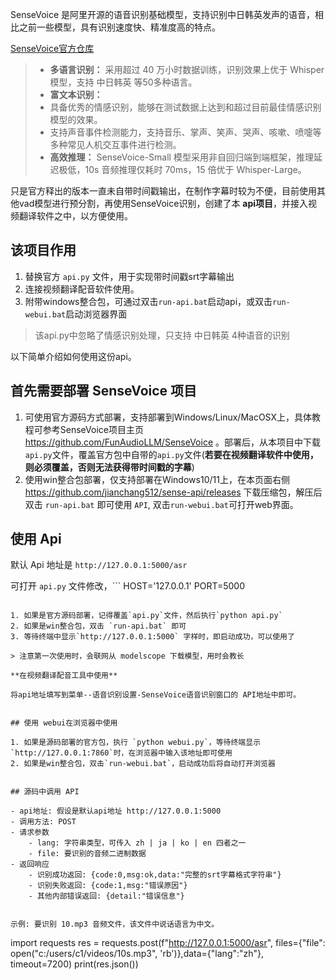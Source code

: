 SenseVoice 是阿里开源的语音识别基础模型，支持识别中日韩英发声的语音，相比之前一些模型，具有识别速度快、精准度高的特点。

[SenseVoice官方仓库](https://github.com/FunAudioLLM/SenseVoice)

>
> - **多语言识别：** 采用超过 40 万小时数据训练，识别效果上优于 Whisper 模型，支持 中日韩英 等50多种语言。
> - **富文本识别：**
>  - 具备优秀的情感识别，能够在测试数据上达到和超过目前最佳情感识别模型的效果。
>  - 支持声音事件检测能力，支持音乐、掌声、笑声、哭声、咳嗽、喷嚏等多种常见人机交互事件进行检测。
> - **高效推理：** SenseVoice-Small 模型采用非自回归端到端框架，推理延迟极低，10s 音频推理仅耗时 70ms，15 倍优于 Whisper-Large。


只是官方释出的版本一直未自带时间戳输出，在制作字幕时较为不便，目前使用其他vad模型进行预分割，再使用SenseVoice识别，创建了本 **api项目**，并接入视频翻译软件之中，以方便使用。

## 该项目作用

1. 替换官方 `api.py` 文件，用于实现带时间戳srt字幕输出
2. 连接视频翻译配音软件使用。
3. 附带windows整合包，可通过双击`run-api.bat`启动api，或双击`run-webui.bat`启动浏览器界面

> 该api.py中忽略了情感识别处理，只支持 中日韩英 4种语音的识别

以下简单介绍如何使用这份api。

## 首先需要部署 SenseVoice 项目

1. 可使用官方源码方式部署，支持部署到Windows/Linux/MacOSX上，具体教程可参考SenseVoice项目主页 https://github.com/FunAudioLLM/SenseVoice 。部署后，从本项目中下载`api.py`文件，覆盖官方包中自带的`api.py`文件(**若要在视频翻译软件中使用，则必须覆盖，否则无法获得带时间戳的字幕**)
2. 使用win整合包部署，仅支持部署在Windows10/11上，在本页面右侧 https://github.com/jianchang512/sense-api/releases  下载压缩包，解压后双击 `run-api.bat` 即可使用 `API`, 双击`run-webui.bat`可打开web界面。


## 使用 Api

默认 Api 地址是 `http://127.0.0.1:5000/asr`

可打开 `api.py` 文件修改，```
HOST='127.0.0.1'
PORT=5000
```

1. 如果是官方源码部署，记得覆盖`api.py`文件，然后执行`python api.py`
2. 如果是win整合包，双击 `run-api.bat` 即可
3. 等待终端中显示`http://127.0.0.1:5000` 字样时，即启动成功，可以使用了

> 注意第一次使用时，会联网从 modelscope 下载模型，用时会教长

**在视频翻译配音工具中使用**

将api地址填写到菜单--语音识别设置-SenseVoice语音识别窗口的 API地址中即可。


## 使用 webui在浏览器中使用

1. 如果是源码部署的官方包，执行 `python webui.py`，等待终端显示 `http://127.0.0.1:7860`时，在浏览器中输入该地址即可使用
2. 如果是win整合包，双击`run-webui.bat`，启动成功后将自动打开浏览器


## 源码中调用 API

- api地址: 假设是默认api地址 http://127.0.0.1:5000
- 调用方法: POST
- 请求参数
	- lang: 字符串类型，可传入 zh | ja | ko | en 四者之一
	- file: 要识别的音频二进制数据
- 返回响应
	- 识别成功返回: {code:0,msg:ok,data:"完整的srt字幕格式字符串"}
	- 识别失败返回: {code:1,msg:"错误原因"}
	- 其他内部错误返回: {detail:"错误信息"}
	
	
示例: 要识别 10.mp3 音频文件，该文件中说话语言为中文。

```

import requests
res = requests.post(f"http://127.0.0.1:5000/asr", files={"file": open("c:/users/c1/videos/10s.mp3", 'rb')},data={"lang":"zh"}, timeout=7200)
print(res.json())

```




